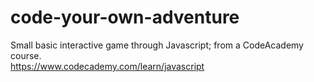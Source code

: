 # code-your-own-adventure
Small basic interactive game through Javascript; from a CodeAcademy course.<br/>
https://www.codecademy.com/learn/javascript
